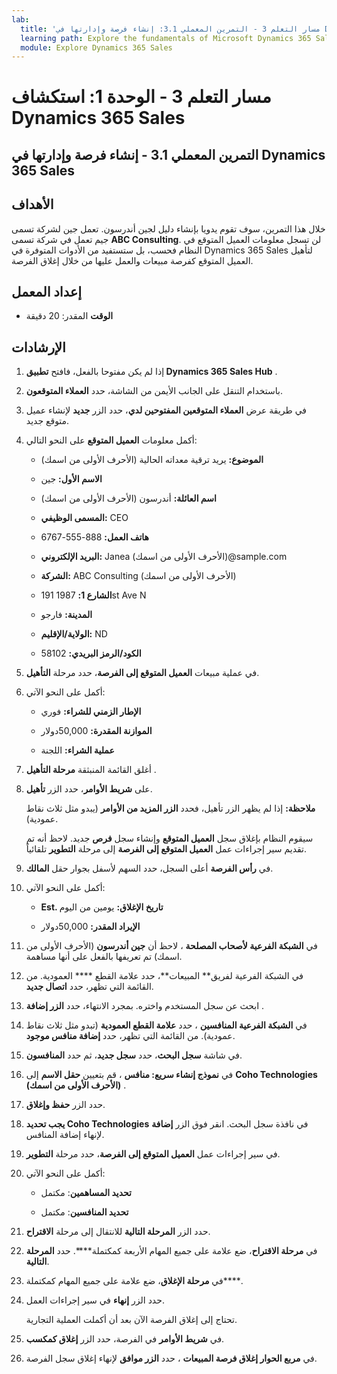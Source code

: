 ```yaml
---
lab:
  title: 'مسار التعلم 3 - التمرين المعملي 3.1: إنشاء فرصة وإدارتها في Dynamics 365 Sales'
  learning path: Explore the fundamentals of Microsoft Dynamics 365 Sales
  module: Explore Dynamics 365 Sales
---
```



مسار التعلم 3 - الوحدة 1: استكشاف Dynamics 365 Sales
========================

## التمرين المعملي 3.1 - إنشاء فرصة وإدارتها في Dynamics 365 Sales 

## الأهداف

خلال هذا التمرين، سوف تقوم يدويا بإنشاء دليل لجين أندرسون. تعمل جين لشركة تسمى جيم تعمل في شركة تسمى **ABC Consulting**. لن تسجل معلومات العميل المتوقع في النظام فحسب، بل ستستفيد من الأدوات المتوفرة في Dynamics 365 Sales لتأهيل العميل المتوقع كفرصة مبيعات والعمل عليها من خلال إغلاق الفرصة.

## إعداد المعمل

  - **الوقت** المقدر: 20 دقيقة

## الإرشادات

1. إذا لم يكن مفتوحا بالفعل، فافتح **تطبيق Dynamics 365 Sales Hub** .

2. باستخدام التنقل على الجانب الأيمن من الشاشة، حدد **العملاء المتوقعون**. 

3. في طريقة عرض **العملاء المتوقعين المفتوحين لدي**، حدد الزر **جديد** لإنشاء عميل متوقع جديد. 

4. أكمل معلومات **العميل المتوقع** على النحو التالي:

    - **الموضوع:** يريد ترقية معداته الحالية (الأحرف الأولى من اسمك)

    - **الاسم الأول:** جين

    - **اسم العائلة:** أندرسون (الأحرف الأولى من اسمك)

    - **المسمى الوظيفي:** CEO

    - **هاتف العمل:** 888-555-6767

    - **البريد الإلكتروني:** Janea (الأحرف الأولى من اسمك)@sample.com

    - **الشركة:** ABC Consulting (الأحرف الأولى من اسمك)

    - **الشارع 1:** 1987 191st Ave N

    - **المدينة:** فارجو

    - **الولاية/الإقليم:** ND

    - **الكود/الرمز البريدي:** 58102

5. في عملية مبيعات **العميل المتوقع إلى الفرصة**، حدد مرحلة **التأهيل**.

6. أكمل على النحو الآتي:

    - **الإطار الزمني للشراء:** فوري

    - **الموازنة المقدرة:** 50,000دولار 

    - **عملية الشراء:** اللجنة

7. أغلق القائمة المنبثقة **مرحلة التأهيل** . 

8.  على **شريط الأوامر**، حدد الزر **تأهيل**. 

    **ملاحظة:** إذا لم يظهر الزر تأهيل، فحدد **الزر المزيد من الأوامر** (يبدو مثل ثلاث نقاط عمودية). 

    سيقوم النظام بإغلاق سجل **العميل المتوقع** وإنشاء سجل **فرص** جديد. لاحظ أنه تم تقديم سير إجراءات عمل **العميل المتوقع إلى الفرصة** إلى مرحلة **التطوير** تلقائياً. 

9. في **رأس الفرصة** أعلى السجل، حدد السهم لأسفل بجوار حقل **المالك**. 

10. أكمل على النحو الآتي:

    - **Est. تاريخ الإغلاق:** يومين من اليوم

    - **الإيراد المقدر:** 50,000دولار
    
11. في **الشبكة الفرعية لأصحاب المصلحة** ، لاحظ أن **جين أندرسون** (الأحرف الأولى من اسمك) تم تعريفها بالفعل على أنها مساهمة. 

12. في الشبكة الفرعية لفريق** المبيعات**، حدد علامة القطع **** العمودية. من القائمة التي تظهر، حدد **اتصال جديد**. 

13. ابحث عن سجل المستخدم واختره. بمجرد الانتهاء، حدد **الزر إضافة** . 

14. في **الشبكة الفرعية المنافسين** ، حدد **علامة القطع العمودية** (تبدو مثل ثلاث نقاط عمودية). من القائمة التي تظهر، حدد **إضافة منافس موجود**. 

15. في شاشة **سجل البحث**، حدد **سجل جديد**، ثم حدد **المنافسون**.

16. في **نموذج إنشاء سريع: منافس** ، قم بتعيين **حقل الاسم** إلى **Coho Technologies (الأحرف الأولى من اسمك)** .

17. حدد الزر **حفظ وإغلاق**.

18. **يجب تحديد Coho Technologies** في نافذة سجل البحث. انقر فوق الزر **إضافة** لإنهاء إضافة المنافس.

19. في سير إجراءات عمل **العميل المتوقع إلى الفرصة**، حدد مرحلة **التطوير**. 

20. أكمل على النحو الآتي: 

    - **تحديد المساهمين**: مكتمل 

    - **تحديد المنافسين**: مكتمل 

21. حدد الزر **المرحلة التالية** للانتقال إلى مرحلة **الاقتراح**. 

22. في **مرحلة الاقتراح**، ضع علامة على جميع المهام الأربعة كمكتملة****. حدد **المرحلة التالية**.

23. في **مرحلة الإغلاق**، ضع علامة على جميع المهام كمكتملة****. 

24. حدد الزر **إنهاء** في سير إجراءات العمل. 

    تحتاج إلى إغلاق الفرصة الآن بعد أن أكملت العملية التجارية.

25. في **شريط الأوامر** في الفرصة، حدد الزر **إغلاق كمكسب**.

26. في **مربع الحوار إغلاق فرصة المبيعات** ، حدد **الزر موافق** لإنهاء إغلاق سجل الفرصة. 

